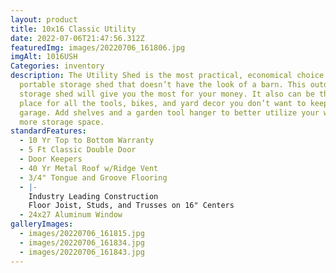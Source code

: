 ```yaml
---
layout: product
title: 10x16 Classic Utility
date: 2022-07-06T21:47:56.312Z
featuredImg: images/20220706_161806.jpg
imgAlt: 1016USH
Categories: inventory
description: The Utility Shed is the most practical, economical choice for a
  portable storage shed that doesn’t have the look of a barn. This outdoor
  storage shed will give you the most for your money. It also can be the storage
  place for all the tools, bikes, and yard decor you don’t want to keep in your
  garage. Add shelves and a garden tool hanger to better utilize your walls for
  more storage space.
standardFeatures:
  - 10 Yr Top to Bottom Warranty
  - 5 Ft Classic Double Door
  - Door Keepers
  - 40 Yr Metal Roof w/Ridge Vent
  - 3/4" Tongue and Groove Flooring
  - |-
    Industry Leading Construction
    Floor Joist, Studs, and Trusses on 16" Centers
  - 24x27 Aluminum Window
galleryImages:
  - images/20220706_161815.jpg
  - images/20220706_161834.jpg
  - images/20220706_161843.jpg
---
```

